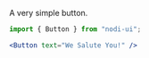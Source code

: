 A very simple button.

```jsx
import { Button } from "nodi-ui";

<Button text="We Salute You!" />
```